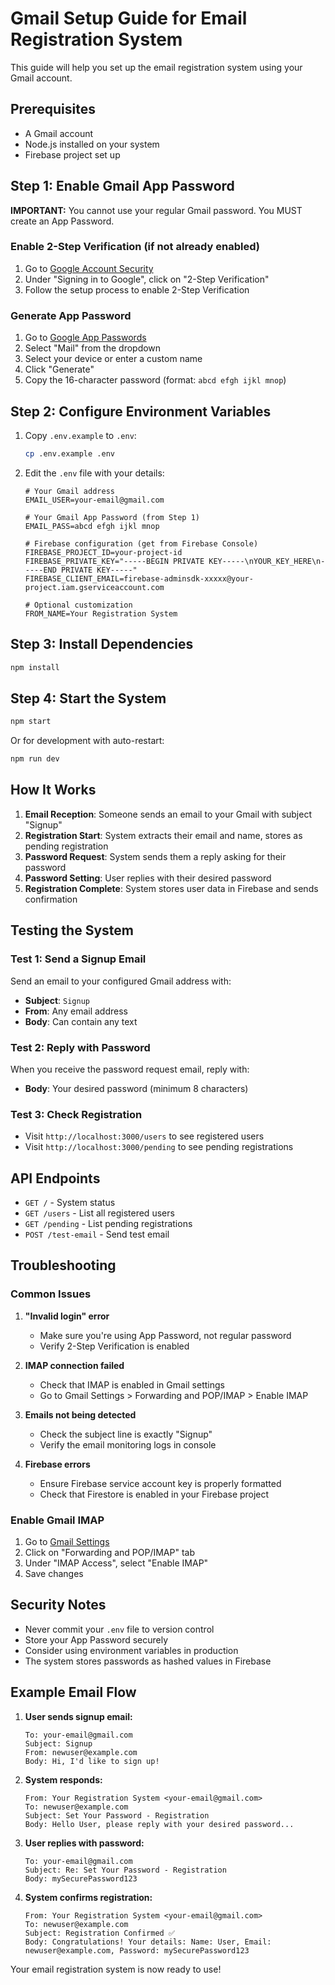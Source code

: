 # Gmail Setup Guide for Email Registration System

This guide will help you set up the email registration system using your Gmail account.

## Prerequisites

- A Gmail account
- Node.js installed on your system
- Firebase project set up

## Step 1: Enable Gmail App Password

**IMPORTANT:** You cannot use your regular Gmail password. You MUST create an App Password.

### Enable 2-Step Verification (if not already enabled)
1. Go to [Google Account Security](https://myaccount.google.com/security)
2. Under "Signing in to Google", click on "2-Step Verification"
3. Follow the setup process to enable 2-Step Verification

### Generate App Password
1. Go to [Google App Passwords](https://myaccount.google.com/apppasswords)
2. Select "Mail" from the dropdown
3. Select your device or enter a custom name
4. Click "Generate"
5. Copy the 16-character password (format: `abcd efgh ijkl mnop`)

## Step 2: Configure Environment Variables

1. Copy `.env.example` to `.env`:
   ```bash
   cp .env.example .env
   ```

2. Edit the `.env` file with your details:
   ```env
   # Your Gmail address
   EMAIL_USER=your-email@gmail.com
   
   # Your Gmail App Password (from Step 1)
   EMAIL_PASS=abcd efgh ijkl mnop
   
   # Firebase configuration (get from Firebase Console)
   FIREBASE_PROJECT_ID=your-project-id
   FIREBASE_PRIVATE_KEY="-----BEGIN PRIVATE KEY-----\nYOUR_KEY_HERE\n-----END PRIVATE KEY-----"
   FIREBASE_CLIENT_EMAIL=firebase-adminsdk-xxxxx@your-project.iam.gserviceaccount.com
   
   # Optional customization
   FROM_NAME=Your Registration System
   ```

## Step 3: Install Dependencies

```bash
npm install
```

## Step 4: Start the System

```bash
npm start
```

Or for development with auto-restart:
```bash
npm run dev
```

## How It Works

1. **Email Reception**: Someone sends an email to your Gmail with subject "Signup"
2. **Registration Start**: System extracts their email and name, stores as pending registration
3. **Password Request**: System sends them a reply asking for their password
4. **Password Setting**: User replies with their desired password
5. **Registration Complete**: System stores user data in Firebase and sends confirmation

## Testing the System

### Test 1: Send a Signup Email
Send an email to your configured Gmail address with:
- **Subject**: `Signup`
- **From**: Any email address
- **Body**: Can contain any text

### Test 2: Reply with Password
When you receive the password request email, reply with:
- **Body**: Your desired password (minimum 8 characters)

### Test 3: Check Registration
- Visit `http://localhost:3000/users` to see registered users
- Visit `http://localhost:3000/pending` to see pending registrations

## API Endpoints

- `GET /` - System status
- `GET /users` - List all registered users
- `GET /pending` - List pending registrations
- `POST /test-email` - Send test email

## Troubleshooting

### Common Issues

1. **"Invalid login" error**
   - Make sure you're using App Password, not regular password
   - Verify 2-Step Verification is enabled

2. **IMAP connection failed**
   - Check that IMAP is enabled in Gmail settings
   - Go to Gmail Settings > Forwarding and POP/IMAP > Enable IMAP

3. **Emails not being detected**
   - Check the subject line is exactly "Signup"
   - Verify the email monitoring logs in console

4. **Firebase errors**
   - Ensure Firebase service account key is properly formatted
   - Check that Firestore is enabled in your Firebase project

### Enable Gmail IMAP
1. Go to [Gmail Settings](https://mail.google.com/mail/u/0/#settings/fwdandpop)
2. Click on "Forwarding and POP/IMAP" tab
3. Under "IMAP Access", select "Enable IMAP"
4. Save changes

## Security Notes

- Never commit your `.env` file to version control
- Store your App Password securely
- Consider using environment variables in production
- The system stores passwords as hashed values in Firebase

## Example Email Flow

1. **User sends signup email:**
   ```
   To: your-email@gmail.com
   Subject: Signup
   From: newuser@example.com
   Body: Hi, I'd like to sign up!
   ```

2. **System responds:**
   ```
   From: Your Registration System <your-email@gmail.com>
   To: newuser@example.com
   Subject: Set Your Password - Registration
   Body: Hello User, please reply with your desired password...
   ```

3. **User replies with password:**
   ```
   To: your-email@gmail.com
   Subject: Re: Set Your Password - Registration
   Body: mySecurePassword123
   ```

4. **System confirms registration:**
   ```
   From: Your Registration System <your-email@gmail.com>
   To: newuser@example.com
   Subject: Registration Confirmed ✅
   Body: Congratulations! Your details: Name: User, Email: newuser@example.com, Password: mySecurePassword123
   ```

Your email registration system is now ready to use!